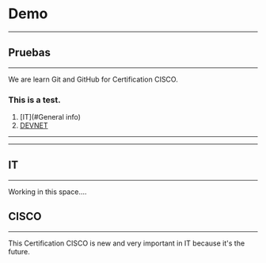 # Demo
***
## Pruebas

***

We are learn Git and GitHub for Certification CISCO.

### This is a test.


1. [IT](#General info)
2. [DEVNET](#CISCO)

***
***






## IT
***

Working in this space....


## CISCO
***
This Certification CISCO is new and very important in IT because it's the future.

